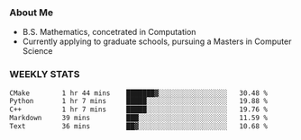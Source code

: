 ### About Me

- B.S. Mathematics, concetrated in Computation
- Currently applying to graduate schools, pursuing a Masters in Computer Science


### WEEKLY STATS
<!--START_SECTION:waka-->

```txt
CMake        1 hr 44 mins    ███████▓░░░░░░░░░░░░░░░░░   30.48 %
Python       1 hr 7 mins     █████░░░░░░░░░░░░░░░░░░░░   19.88 %
C++          1 hr 7 mins     █████░░░░░░░░░░░░░░░░░░░░   19.76 %
Markdown     39 mins         ███░░░░░░░░░░░░░░░░░░░░░░   11.59 %
Text         36 mins         ██▓░░░░░░░░░░░░░░░░░░░░░░   10.68 %
```

<!--END_SECTION:waka-->
